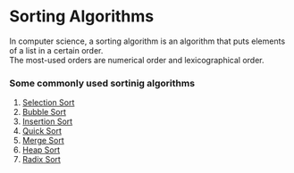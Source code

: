 # Sorting Algorithms
In computer science, a sorting algorithm is an algorithm that puts elements of a list in a certain order.<br />
The most-used orders are numerical order and lexicographical order. <br />

### Some commonly used sortinig algorithms

  1. [Selection Sort]()
  2. [Bubble Sort]()
  3. [Insertion Sort]()
  4. [Quick Sort]()
  5. [Merge Sort]()
  6. [Heap Sort]()
  7. [Radix Sort]()